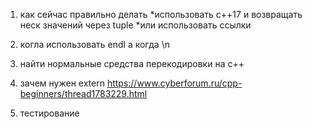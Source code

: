 1) как сейчас правильно делать
    *использовать с++17 и возвращать неск значений через tuple
    *или использовать ссылки
2) когла использовать endl а когда \n

3) найти нормальные средства перекодировки на c++

4) зачем нужен extern
https://www.cyberforum.ru/cpp-beginners/thread1783229.html

5) тестирование 